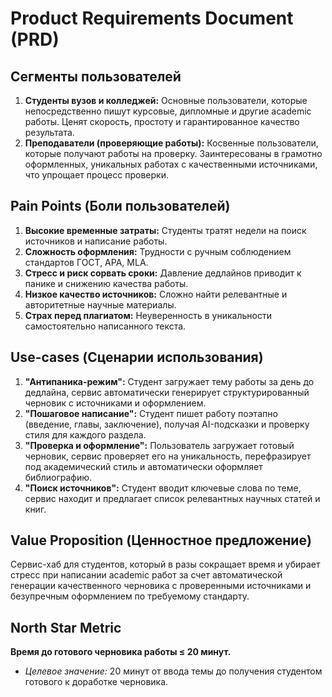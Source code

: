 # Product Requirements Document (PRD)

## Сегменты пользователей

1.  **Студенты вузов и колледжей:** Основные пользователи, которые непосредственно пишут курсовые, дипломные и другие academic работы. Ценят скорость, простоту и гарантированное качество результата.
2.  **Преподаватели (проверяющие работы):** Косвенные пользователи, которые получают работы на проверку. Заинтересованы в грамотно оформленных, уникальных работах с качественными источниками, что упрощает процесс проверки.

## Pain Points (Боли пользователей)

1.  **Высокие временные затраты:** Студенты тратят недели на поиск источников и написание работы.
2.  **Сложность оформления:** Трудности с ручным соблюдением стандартов ГОСТ, APA, MLA.
3.  **Стресс и риск сорвать сроки:** Давление дедлайнов приводит к панике и снижению качества работы.
4.  **Низкое качество источников:** Сложно найти релевантные и авторитетные научные материалы.
5.  **Страх перед плагиатом:** Неуверенность в уникальности самостоятельно написанного текста.

## Use-cases (Сценарии использования)

1.  **"Антипаника-режим":** Студент загружает тему работы за день до дедлайна, сервис автоматически генерирует структурированный черновик с источниками и оформлением.
2.  **"Пошаговое написание":** Студент пишет работу поэтапно (введение, главы, заключение), получая AI-подсказки и проверку стиля для каждого раздела.
3.  **"Проверка и оформление":** Пользователь загружает готовый черновик, сервис проверяет его на уникальность, перефразирует под академический стиль и автоматически оформляет библиографию.
4.  **"Поиск источников":** Студент вводит ключевые слова по теме, сервис находит и предлагает список релевантных научных статей и книг.

## Value Proposition (Ценностное предложение)

Сервис-хаб для студентов, который в разы сокращает время и убирает стресс при написании academic работ за счет автоматической генерации качественного черновика с проверенными источниками и безупречным оформлением по требуемому стандарту.

## North Star Metric

**Время до готового черновика работы ≤ 20 минут.**
*   *Целевое значение:* 20 минут от ввода темы до получения студентом готового к доработке черновика.
